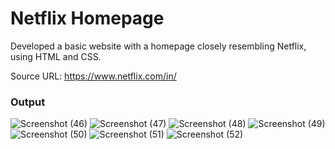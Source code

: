 # Netflix Homepage

Developed a basic website with a homepage closely resembling Netflix, using HTML and CSS.

Source URL: https://www.netflix.com/in/

### Output

![Screenshot (46)](https://github.com/krishnnaa15/Netflix-Homepage/assets/141332207/8f536f4f-7fdd-4816-967e-d78f569202df)
![Screenshot (47)](https://github.com/krishnnaa15/Netflix-Homepage/assets/141332207/1edba942-faa3-4285-a420-b12d24657a7b)
![Screenshot (48)](https://github.com/krishnnaa15/Netflix-Homepage/assets/141332207/3d69b84c-f326-45df-8b75-198cf769316c)
![Screenshot (49)](https://github.com/krishnnaa15/Netflix-Homepage/assets/141332207/fc8c3dae-bf6b-49cc-837e-a091390ea191)
![Screenshot (50)](https://github.com/krishnnaa15/Netflix-Homepage/assets/141332207/f90efc30-0cb8-41b3-9804-86607574c0a9)
![Screenshot (51)](https://github.com/krishnnaa15/Netflix-Homepage/assets/141332207/75b7cc8b-ec57-4026-8c4c-264fd58ec1d8)
![Screenshot (52)](https://github.com/krishnnaa15/Netflix-Homepage/assets/141332207/1f8e28ca-2ce8-42f1-bc0b-5c5523dad54b)